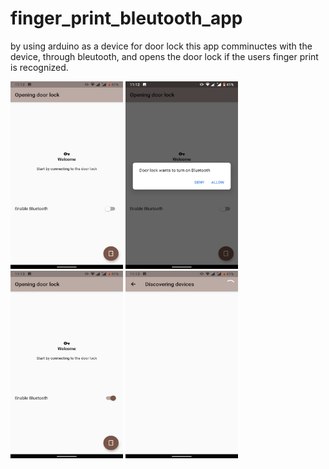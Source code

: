 # finger_print_bleutooth_app

by using arduino as a device for door lock this app comminuctes with the device, through bleutooth, and opens the door lock if the users finger print is recognized.

<img src="https://github.com/imen-bouabdallah/finger_print_bleutooth_app/blob/master/Screenshot_20211202-111249.png" width="180" height="300"> <img src="https://github.com/imen-bouabdallah/finger_print_bleutooth_app/blob/master/Screenshot_20211202-111255.png" width="180" height="300"> <img src="https://github.com/imen-bouabdallah/finger_print_bleutooth_app/blob/master/Screenshot_20211202-111309.png" width="180" height="300"> <img src="https://github.com/imen-bouabdallah/finger_print_bleutooth_app/blob/master/Screenshot_20211202-111317.png" width="180" height="300">
